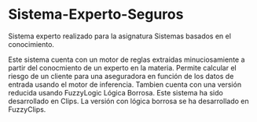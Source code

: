 # Sistema-Experto-Seguros
Sistema experto realizado para la asignatura Sistemas basados en el conocimiento.

Este sistema cuenta con un motor de reglas extraidas minuciosamiente a partir del conocmiento de un experto en la materia.
Permite calcular el riesgo de un cliente para una aseguradora en función de los datos de entrada usando el motor de inferencia.
Tambien cuenta con una versión reducida usando FuzzyLogic Lógica Borrosa.
Este sistema ha sido desarrollado en Clips.
La versión con lógica borrosa se ha desarrollado en FuzzyClips.
